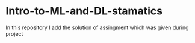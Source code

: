 # Intro-to-ML-and-DL-stamatics
In this repository I add the solution of assingment which was given during project
